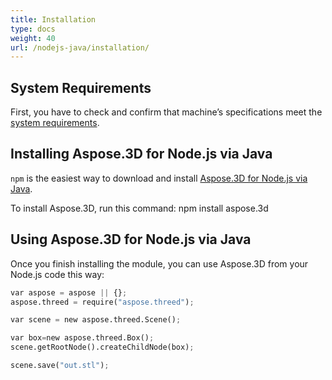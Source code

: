 ```yaml
---
title: Installation
type: docs
weight: 40
url: /nodejs-java/installation/
---
```


## **System Requirements**

First, you have to check and confirm that machine’s specifications meet the [system requirements](/3d/nodejs-java/system-requirements/).

## **Installing Aspose.3D for Node.js via Java**
`npm` is the easiest way to download and install [Aspose.3D for Node.js via Java](https://www.npmjs.com/package/aspose.3d).

To install Aspose.3D, run this command: npm install aspose.3d

## **Using Aspose.3D for Node.js via Java**

Once you finish installing the module, you can use Aspose.3D from your Node.js code this way:

```py
var aspose = aspose || {};
aspose.threed = require("aspose.threed");

var scene = new aspose.threed.Scene();

var box=new aspose.threed.Box();
scene.getRootNode().createChildNode(box);

scene.save("out.stl");
```

